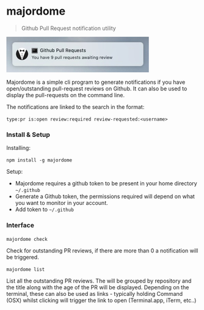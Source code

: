# majordome

> Github Pull Request notification utility

![Notification](docs/notification.jpg)

Majordome is a simple cli program to generate notifications if you have
open/outstanding pull-request reviews on Github. It can also be used to
display the pull-requests on the command line.

The notifications are linked to the search in the format:

`type:pr is:open review:required review-requested:<username>`

### Install & Setup

Installing:

`npm install -g majordome`

Setup:

- Majordome requires a github token to be present in your home directory
 `~/.github`
- Generate a Github token, the permissions required will depend on what
you want to monitor in your account.
- Add token to `~/.github`


### Interface

`majordome check`

Check for outstanding PR reviews, if there are more than 0 a notification
will be triggered.


`majordome list`

List all the outstanding PR reviews. The will be grouped by repository
and the title along with the age of the PR will be displayed. Depending
on the terminal, these can also be used as links - typically holding
Command (OSX) whilst clicking will trigger the link to open (Terminal.app,
iTerm, etc..)
